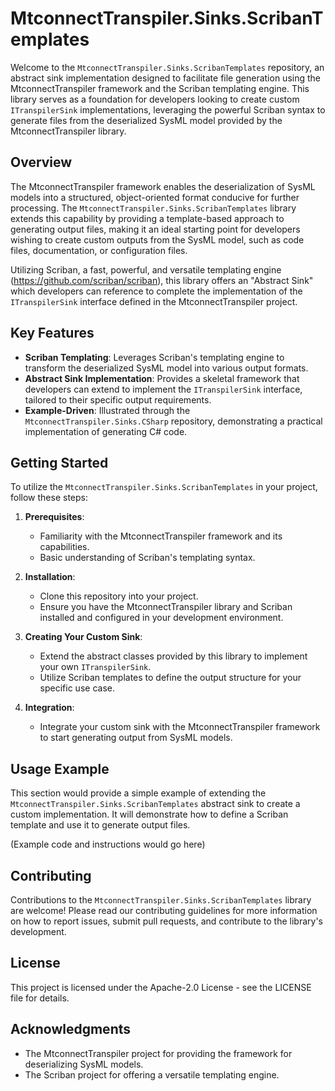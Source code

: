 # MtconnectTranspiler.Sinks.ScribanTemplates

Welcome to the `MtconnectTranspiler.Sinks.ScribanTemplates` repository, an abstract sink implementation designed to facilitate file generation using the MtconnectTranspiler framework and the Scriban templating engine. This library serves as a foundation for developers looking to create custom `ITranspilerSink` implementations, leveraging the powerful Scriban syntax to generate files from the deserialized SysML model provided by the MtconnectTranspiler library.

## Overview

The MtconnectTranspiler framework enables the deserialization of SysML models into a structured, object-oriented format conducive for further processing. The `MtconnectTranspiler.Sinks.ScribanTemplates` library extends this capability by providing a template-based approach to generating output files, making it an ideal starting point for developers wishing to create custom outputs from the SysML model, such as code files, documentation, or configuration files.

Utilizing Scriban, a fast, powerful, and versatile templating engine (https://github.com/scriban/scriban), this library offers an "Abstract Sink" which developers can reference to complete the implementation of the `ITranspilerSink` interface defined in the MtconnectTranspiler project. 

## Key Features

- **Scriban Templating**: Leverages Scriban's templating engine to transform the deserialized SysML model into various output formats.
- **Abstract Sink Implementation**: Provides a skeletal framework that developers can extend to implement the `ITranspilerSink` interface, tailored to their specific output requirements.
- **Example-Driven**: Illustrated through the `MtconnectTranspiler.Sinks.CSharp` repository, demonstrating a practical implementation of generating C# code.

## Getting Started

To utilize the `MtconnectTranspiler.Sinks.ScribanTemplates` in your project, follow these steps:

1. **Prerequisites**:
   - Familiarity with the MtconnectTranspiler framework and its capabilities.
   - Basic understanding of Scriban's templating syntax.

2. **Installation**:
   - Clone this repository into your project.
   - Ensure you have the MtconnectTranspiler library and Scriban installed and configured in your development environment.

3. **Creating Your Custom Sink**:
   - Extend the abstract classes provided by this library to implement your own `ITranspilerSink`.
   - Utilize Scriban templates to define the output structure for your specific use case.

4. **Integration**:
   - Integrate your custom sink with the MtconnectTranspiler framework to start generating output from SysML models.

## Usage Example

This section would provide a simple example of extending the `MtconnectTranspiler.Sinks.ScribanTemplates` abstract sink to create a custom implementation. It will demonstrate how to define a Scriban template and use it to generate output files.

(Example code and instructions would go here)

## Contributing

Contributions to the `MtconnectTranspiler.Sinks.ScribanTemplates` library are welcome! Please read our contributing guidelines for more information on how to report issues, submit pull requests, and contribute to the library's development.

## License

This project is licensed under the Apache-2.0 License - see the LICENSE file for details.

## Acknowledgments

- The MtconnectTranspiler project for providing the framework for deserializing SysML models.
- The Scriban project for offering a versatile templating engine.
